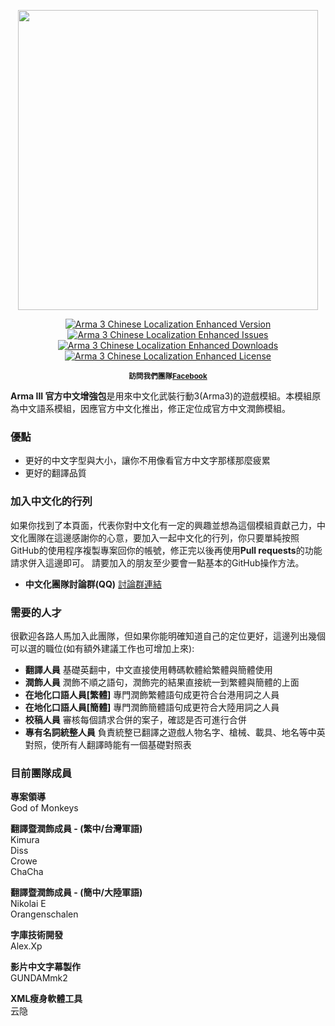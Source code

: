 <p align="center">
    <img src="http://i.imgur.com/qNdRZyS.png" width="480">
</p>

<p align="center">
    <a href="https://github.com/GodofMonkeys/Arma-III-Chinese-Localization-Enhanced/releases/latest">
        <img src="https://img.shields.io/badge/Version-3.1-blue.svg?style=flat-square" alt="Arma 3 Chinese Localization Enhanced Version">
    </a>
    <a href="https://github.com/GodofMonkeys/Arma-III-Chinese-Localization-Enhanced/issues">
        <img src="https://img.shields.io/github/issues-raw/GodofMonkeys/Arma-III-Chinese-Localization-Enhanced.svg?style=flat-square&label=Issues" alt="Arma 3 Chinese Localization Enhanced Issues">
    </a>
    <a href="https://github.com/GodofMonkeys/Arma-III-Chinese-Localization-Enhanced/releases">
        <img src="https://img.shields.io/github/downloads/GodofMonkeys/Arma-III-Chinese-Localization-Enhanced/total.svg?style=flat-square&label=Downloads" alt="Arma 3 Chinese Localization Enhanced Downloads">
    </a>
    <a href="https://github.com/GodofMonkeys/Arma-III-Chinese-Localization-Enhanced/blob/master/LICENSE">
        <img src="https://img.shields.io/github/license/mashape/apistatus.svg?style=flat-square" alt="Arma 3 Chinese Localization Enhanced License">
    </a>
</p>

<p align="center">
    <sup><strong>訪問我們團隊<a href="https://www.facebook.com/TaiwanArmaCiFuQiPingTai/?fref=ts">Facebook</a></strong></sup>
</p>

**Arma III 官方中文增強包**是用來中文化武裝行動3(Arma3)的遊戲模組。本模組原為中文語系模組，因應官方中文化推出，修正定位成官方中文潤飾模組。

### 優點
- 更好的中文字型與大小，讓你不用像看官方中文字那樣那麼疲累
- 更好的翻譯品質

### 加入中文化的行列
如果你找到了本頁面，代表你對中文化有一定的興趣並想為這個模組貢獻己力，中文化團隊在這邊感謝你的心意，要加入一起中文化的行列，你只要單純按照GitHub的使用程序複製專案回你的帳號，修正完以後再使用**Pull requests**的功能請求併入這邊即可。
請要加入的朋友至少要會一點基本的GitHub操作方法。

- **中文化團隊討論群(QQ)** <a href="https://jq.qq.com/?_wv=1027&k=4C3E3cO">討論群連結</a>

### 需要的人才
很歡迎各路人馬加入此團隊，但如果你能明確知道自己的定位更好，這邊列出幾個可以選的職位(如有額外建議工作也可增加上來):
- **翻譯人員** 基礎英翻中，中文直接使用轉碼軟體給繁體與簡體使用
- **潤飾人員** 潤飾不順之語句，潤飾完的結果直接統一到繁體與簡體的上面
- **在地化口語人員[繁體]** 專門潤飾繁體語句成更符合台港用詞之人員
- **在地化口語人員[簡體]** 專門潤飾簡體語句成更符合大陸用詞之人員
- **校稿人員** 審核每個請求合併的案子，確認是否可進行合併
- **專有名詞統整人員** 負責統整已翻譯之遊戲人物名字、槍械、載具、地名等中英對照，使所有人翻譯時能有一個基礎對照表

### 目前團隊成員
**專案領導**
<br/>God of Monkeys

**翻譯暨潤飾成員 - (繁中/台灣軍語)**
<br/>Kimura
<br/>Diss
<br/>Crowe
<br/>ChaCha

**翻譯暨潤飾成員 - (簡中/大陸軍語)**
<br/>Nikolai E
<br/>Orangenschalen

**字庫技術開發**
<br/>Alex.Xp

**影片中文字幕製作**
<br/>GUNDAMmk2

**XML瘦身軟體工具**
<br/>云隐
